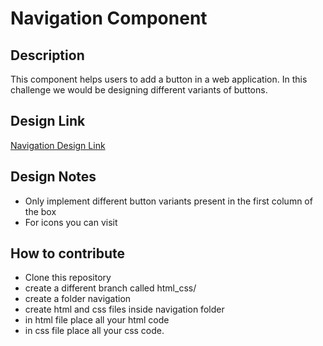 # Navigation Component

## Description
This component helps users to add a button in a web application. In this challenge we would be designing different variants of buttons.
## Design Link
[Navigation Design Link](https://www.figma.com/file/hpd8ZdrLaljwSFLxHpxKu2/Button-Component-(Community)?node-id=2%3A3&t=AWk5oRVjR8ymdavN-0)

## Design Notes
- Only implement different button variants present in the first column of the box
- For icons you can visit [](https://heroicons.com/)

## How to contribute
- Clone this repository
- create a different branch called html_css/<yourname>
- create a folder navigation
- create html and css files inside navigation folder
- in html file place all your html code
- in css file place all your css code.



